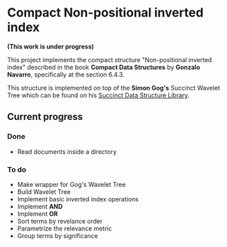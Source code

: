# Compact Non-positional inverted index

**(This work is under progress)**

This project implements the compact structure "Non-positional inverted index"
described in the book **Compact Data Structures** by **Gonzalo Navarro**,
specifically at the section 6.4.3.

This structure is implemented on top of the **Simon Gog's** Succinct Wavelet Tree
which can be found on his [Succinct Data Structure Library](https://github.com/simongog/sdsl-lite).

## Current progress

### Done
* Read documents inside a directory

### To do
* Make wrapper for Gog's Wavelet Tree
* Build Wavelet Tree
* Implement basic inverted index operations
* Implement **AND**
* Implement **OR**
* Sort terms by revelance order
* Parametrize the relevance metric
* Group terms by significance